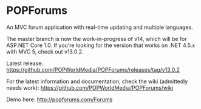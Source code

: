POPForums
=========

An MVC forum application with real-time updating and multiple languages.

The master branch is now the work-in-progress of v14, which will be for ASP.NET Core 1.0. If you're looking for the version that works on .NET 4.5.x with MVC 5, check out v13.0.2.

Latest release:
https://github.com/POPWorldMedia/POPForums/releases/tag/v13.0.2

For the latest information and documentation, check the wiki (admittedly needs work):
https://github.com/POPWorldMedia/POPForums/wiki

Demo here:
http://popforums.com/Forums
